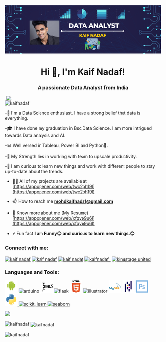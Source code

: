 ![logo](https://github.com/KAIFNADAF/KAIFNADAF/blob/main/IMG_20230530_232841.png)
<h1 align="center">Hi 👋, I'm Kaif Nadaf!</h1>
<h3 align="center">A passionate Data Analyst from India</h3>
<img align="right"  width="500" src="https://user-images.githubusercontent.com/55389276/140866485-8fb1c876-9a8f-4d6a-98dc-08c4981eaf70.gif">
<p align="left"> <img src="https://komarev.com/ghpvc/?username=kaifnadaf&label=Profile%20views&color=0e75b6&style=flat" alt="kaifnadaf" /> </p>

-🔭 I'm a Data Science enthusiast. I have a strong belief that data is everything. 

-🎓 I have done my graduation in Bsc Data Science. I am more intrigued towards Data analysis and AI.

-📊 Well versed in Tableau, Power BI and Python🐍.

-🤝  My Strength lies in working with team to upscale productivity.

-💬 I am curious to learn new things and work with different people to stay up-to-date about the trends.

- 👨‍💻 All of my projects are available at [https://appopener.com/web/twc2ph19l](https://appopener.com/web/twc2ph19l)

- 📫 How to reach me **mohdkaifnadaf@gmail.com**

- 📄 Know more about me (My Resume) [https://appopener.com/web/xfqyp9u6l](https://appopener.com/web/xfqyp9u6l)

- ⚡ Fun fact **I am Funny😉 and curious to learn new things.😊**

<h3 align="left">Connect with me:</h3>
<p align="left">
<a href="https://linkedin.com/in/kaif nadaf" target="blank"><img align="center" src="https://raw.githubusercontent.com/rahuldkjain/github-profile-readme-generator/master/src/images/icons/Social/linked-in-alt.svg" alt="kaif nadaf" height="30" width="40" /></a>
<a href="https://kaggle.com/kaif nadaf" target="blank"><img align="center" src="https://raw.githubusercontent.com/rahuldkjain/github-profile-readme-generator/master/src/images/icons/Social/kaggle.svg" alt="kaif nadaf" height="30" width="40" /></a>
<a href="https://fb.com/kaif nadaf" target="blank"><img align="center" src="https://raw.githubusercontent.com/rahuldkjain/github-profile-readme-generator/master/src/images/icons/Social/facebook.svg" alt="kaif nadaf" height="30" width="40" /></a>
<a href="https://instagram.com/kaifnadaf_" target="blank"><img align="center" src="https://raw.githubusercontent.com/rahuldkjain/github-profile-readme-generator/master/src/images/icons/Social/instagram.svg" alt="kaifnadaf_" height="30" width="40" /></a>
<a href="https://www.youtube.com/c/kingstage united" target="blank"><img align="center" src="https://raw.githubusercontent.com/rahuldkjain/github-profile-readme-generator/master/src/images/icons/Social/youtube.svg" alt="kingstage united" height="30" width="40" /></a>
</p>

<h3 align="left">Languages and Tools:</h3>
<p align="left"> <a href="https://developer.android.com" target="_blank" rel="noreferrer"> <img src="https://raw.githubusercontent.com/devicons/devicon/master/icons/android/android-original-wordmark.svg" alt="android" width="40" height="40"/> </a> <a href="https://www.arduino.cc/" target="_blank" rel="noreferrer"> <img src="https://cdn.worldvectorlogo.com/logos/arduino-1.svg" alt="arduino" width="40" height="40"/> </a> <a href="https://canvasjs.com" target="_blank" rel="noreferrer"> <img src="https://raw.githubusercontent.com/Hardik0307/Hardik0307/master/assets/canvasjs-charts.svg" alt="canvasjs" width="40" height="40"/> </a> <a href="https://flask.palletsprojects.com/" target="_blank" rel="noreferrer"> <img src="https://www.vectorlogo.zone/logos/pocoo_flask/pocoo_flask-icon.svg" alt="flask" width="40" height="40"/> </a> <a href="https://www.w3.org/html/" target="_blank" rel="noreferrer"> <img src="https://raw.githubusercontent.com/devicons/devicon/master/icons/html5/html5-original-wordmark.svg" alt="html5" width="40" height="40"/> </a> <a href="https://www.adobe.com/in/products/illustrator.html" target="_blank" rel="noreferrer"> <img src="https://www.vectorlogo.zone/logos/adobe_illustrator/adobe_illustrator-icon.svg" alt="illustrator" width="40" height="40"/> </a> <a href="https://www.mysql.com/" target="_blank" rel="noreferrer"> <img src="https://raw.githubusercontent.com/devicons/devicon/master/icons/mysql/mysql-original-wordmark.svg" alt="mysql" width="40" height="40"/> </a> <a href="https://pandas.pydata.org/" target="_blank" rel="noreferrer"> <img src="https://raw.githubusercontent.com/devicons/devicon/2ae2a900d2f041da66e950e4d48052658d850630/icons/pandas/pandas-original.svg" alt="pandas" width="40" height="40"/> </a> <a href="https://www.photoshop.com/en" target="_blank" rel="noreferrer"> <img src="https://raw.githubusercontent.com/devicons/devicon/master/icons/photoshop/photoshop-line.svg" alt="photoshop" width="40" height="40"/> </a> <a href="https://www.python.org" target="_blank" rel="noreferrer"> <img src="https://raw.githubusercontent.com/devicons/devicon/master/icons/python/python-original.svg" alt="python" width="40" height="40"/> </a> <a href="https://scikit-learn.org/" target="_blank" rel="noreferrer"> <img src="https://upload.wikimedia.org/wikipedia/commons/0/05/Scikit_learn_logo_small.svg" alt="scikit_learn" width="40" height="40"/> </a> <a href="https://seaborn.pydata.org/" target="_blank" rel="noreferrer"> <img src="https://seaborn.pydata.org/_images/logo-mark-lightbg.svg" alt="seaborn" width="40" height="40"/> </a> </p>
<img src="https://media.giphy.com/media/M9gbBd9nbDrOTu1Mqx/giphy.gif" width="100"/>
<p><img align="left" src="https://github-readme-stats.vercel.app/api/top-langs?username=kaifnadaf&show_icons=true&locale=en&layout=compact" alt="kaifnadaf" /></p>

<p>&nbsp;<img align="center" src="https://github-readme-stats.vercel.app/api?username=kaifnadaf&show_icons=true&locale=en" alt="kaifnadaf" /></p>

<p><img align="center" src="https://github-readme-streak-stats.herokuapp.com/?user=kaifnadaf&" alt="kaifnadaf" /></p>
